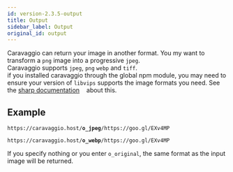 ```yaml
---
id: version-2.3.5-output
title: Output
sidebar_label: Output
original_id: output
---
```


Caravaggio can return your image in another format. You my want to transform a `png` image into a 
progressive `jpeg`.    
Caravaggio supports `jpeg`, `png` `webp` and `tiff`.    
if you installed caravaggio through the global npm module, you may need to ensure your version of `libvips`
supports the image formats you need. See the <a href="http://sharp.pixelplumbing.com/en/stable/install/" alt="sharp documentation about outputgo" target="_blank">sharp documentation<img style="display:inline" src="assets/external.png" width="12" /></a> about this.   

## Example

<pre><code class="hljs css html" data-preview>https://caravaggio.host/<strong>o_jpeg</strong>/https://goo.gl/EXv4MP</code></pre>

<pre><code class="hljs css html" data-preview>https://caravaggio.host/<strong>o_webp</strong>/https://goo.gl/EXv4MP</code></pre>

If you specify nothing or you enter `o_original`, the same format as the input image will be returned.
